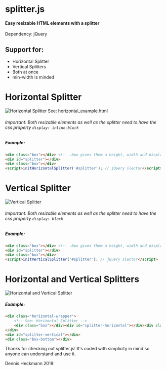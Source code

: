 # splitter.js
#### Easy resizable HTML elements with a splitter
Dependency: jQuery
## Support for:
 - Horizontal Splitter
 - Vertical Splitters
 - Both at once
 - min-width is minded

# Horizontal Splitter
![Horizontal Splitter](https://i.imgur.com/OArd5kv.gif)
See: horizontal_example.html
###### Important: Both resizable elements as well as the splitter need to have the css property ``display: inline-block``

##### Example:
```html
<div class="box"></div> <!-- .box gives them a height, width and display: inline-block-->
<div id="splitter"></div>
<div class="box"></div>
<script>initHorizontalSplitter('#splitter'); // jQuery slector</script>
```

# Vertical Splitter
![Vertical Splitter](https://i.imgur.com/iHWwvkI.gif)
###### Important: Both resizable elements as well as the splitter need to have the css property ``display: block``

##### Example:
```html
<div class="box"></div> <!-- .box gives them a height, width and display: block-->
<div id="splitter"></div>
<div class="box"></div>
<script>initVerticalSplitter('#splitter'); // jQuery slector</script>
```

# Horizontal and Vertical Splitters
![Horizontal and Vertical Splitter](https://i.imgur.com/eWKkMOq.gif)
 
 ##### Example:
```html
<div class="horizontal-wrapper">
    <!-- See: Horizontal Splitter -->
    <div class="box"></div><div id="splitter-horizontal"></div><div class="box"></div>
</div>
<div id="splitter-vertical"></div>
<div class="box-bottom"></div>
```

Thanks for checking out splitter.js! It's coded with simplicity in mind so anyone can understand and use it.

Dennis Heckmann 2018
